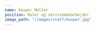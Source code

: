 ```yaml
---
name: Kasper Møller
position: Maler og servicemedarbejder
image_path: "/images/staff/kasper.jpg"
---
```

